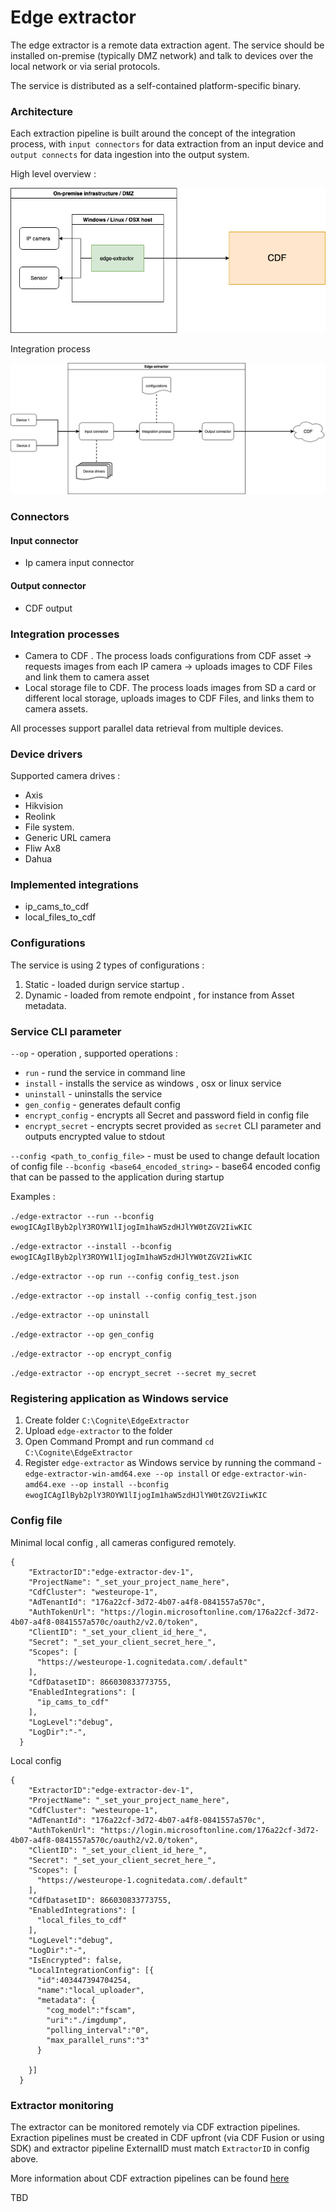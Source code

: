 # Edge extractor 

The edge extractor is a remote data extraction agent. The service should be installed on-premise (typically DMZ network) and talk to devices over the local network or via serial protocols.

The service is distributed as a self-contained platform-specific binary.  

### Architecture 

Each extraction pipeline is built around the concept of the integration process, with `input connectors` for data extraction from an input device and `output connects` for data ingestion into the output system.

High level overview :

![Edge extractor high level diagram 1](/docs/edge-extractor-high-level.png)

Integration process

![Edge extractor high level diagram 2](/docs/edge-extractor-integr-process.png)


### Connectors 

#### Input connector 

- Ip camera input connector 

#### Output connector 

- CDF output 

### Integration processes 

- Camera to CDF . The process loads configurations from CDF asset -> requests images from each IP camera -> uploads images to CDF Files and link them to camera asset
- Local storage file to CDF. The process loads images from SD a card or different local storage, uploads images to CDF Files, and links them to camera assets.

All processes support parallel data retrieval from multiple devices. 

### Device drivers 

Supported camera drives : 

- Axis 
- Hikvision 
- Reolink 
- File system. 
- Generic URL camera 
- Fliw Ax8
- Dahua

### Implemented integrations 

- ip_cams_to_cdf 
- local_files_to_cdf

### Configurations

The service is using 2 types of configurations : 
1. Static - loaded durign service startup . 
2. Dynamic - loaded from remote endpoint , for instance from Asset metadata. 

### Service CLI parameter 

`--op` - operation , supported operations : 
   - `run` - rund the service in command line 
   - `install` - installs the service as windows , osx or linux service
   - `uninstall` - uninstalls the service 
   - `gen_config` - generates default config
   - `encrypt_config` - encrypts all Secret and password field in config file
   - `encrypt_secret` - encrypts secret provided as `secret` CLI parameter and outputs encrypted value to stdout

`--config <path_to_config_file>` - must be used to change default location of config file 
`--bconfig <base64_encoded_string>` - base64 encoded config that can be passed to the application during startup 

Examples : 

`./edge-extractor --run --bconfig ewogICAgIlByb2plY3ROYW1lIjogIm1haW5zdHJlYW0tZGV2IiwKIC` 

`./edge-extractor --install --bconfig ewogICAgIlByb2plY3ROYW1lIjogIm1haW5zdHJlYW0tZGV2IiwKIC`

`./edge-extractor --op run --config config_test.json`

`./edge-extractor --op install --config config_test.json`

`./edge-extractor --op uninstall`

`./edge-extractor --op gen_config`

`./edge-extractor --op encrypt_config`

`./edge-extractor --op encrypt_secret --secret my_secret`

### Registering application as Windows service 

1. Create folder `C:\Cognite\EdgeExtractor`
2. Upload `edge-extractor` to the folder 
3. Open Command Prompt and run command `cd C:\Cognite\EdgeExtractor` 
4. Register `edge-extractor` as Windows service by running the command - `edge-extractor-win-amd64.exe --op install` or `edge-extractor-win-amd64.exe --op install --bconfig ewogICAgIlByb2plY3ROYW1lIjogIm1haW5zdHJlYW0tZGV2IiwKIC`


### Config file 

Minimal local config , all cameras configured remotely.

````
{
    "ExtractorID":"edge-extractor-dev-1",
    "ProjectName": "_set_your_project_name_here",
    "CdfCluster": "westeurope-1",
    "AdTenantId": "176a22cf-3d72-4b07-a4f8-0841557a570c",
    "AuthTokenUrl": "https://login.microsoftonline.com/176a22cf-3d72-4b07-a4f8-0841557a570c/oauth2/v2.0/token",
    "ClientID": "_set_your_client_id_here_",
    "Secret": "_set_your_client_secret_here_",
    "Scopes": [
      "https://westeurope-1.cognitedata.com/.default"
    ],
    "CdfDatasetID": 866030833773755,
    "EnabledIntegrations": [
      "ip_cams_to_cdf"
    ],
    "LogLevel":"debug",
    "LogDir":"-",  
  }
````
Local config

````
{
    "ExtractorID":"edge-extractor-dev-1",
    "ProjectName": "_set_your_project_name_here",
    "CdfCluster": "westeurope-1",
    "AdTenantId": "176a22cf-3d72-4b07-a4f8-0841557a570c",
    "AuthTokenUrl": "https://login.microsoftonline.com/176a22cf-3d72-4b07-a4f8-0841557a570c/oauth2/v2.0/token",
    "ClientID": "_set_your_client_id_here_",
    "Secret": "_set_your_client_secret_here_",
    "Scopes": [
      "https://westeurope-1.cognitedata.com/.default"
    ],
    "CdfDatasetID": 866030833773755,
    "EnabledIntegrations": [
      "local_files_to_cdf"
    ],
    "LogLevel":"debug",
    "LogDir":"-",
    "IsEncrypted": false,
    "LocalIntegrationConfig": [{
      "id":403447394704254,
      "name":"local_uploader",
      "metadata": {
        "cog_model":"fscam",
        "uri":"./imgdump",
        "polling_interval":"0",
        "max_parallel_runs":"3"
      }
      
    }]
  }
````

### Extractor monitoring 

The extractor can be monitored remotely via CDF extraction pipelines. Exraction pipelines must be created in CDF upfront (via CDF Fusion or using SDK) and 
extractor pipeline ExternalID must match `ExtractorID` in config above.

More information about CDF extraction pipelines can be found [here](https://docs.cognite.com/cdf/integration/guides/interfaces/monitor_integrations/) 


TBD